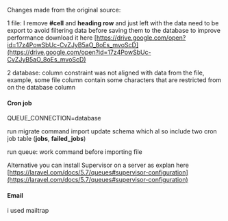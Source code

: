 Changes made from the original source:

1 file: I remove **#cell**  and  **heading row**  and just left with the data need to be export to avoid filtering data before saving them to the database to improve performance download it here [https://drive.google.com/open?id=17z4PowSbUc-CvZJyB5aO_8oEs_mvoScD](https://drive.google.com/open?id=17z4PowSbUc-CvZJyB5aO_8oEs_mvoScD)

2 database: column constraint was not aligned with data from the file, example, some file column contain some  characters that are restricted from  on the database column

#### Cron job

QUEUE_CONNECTION=database


run migrate command import update schema which al so include two cron job table (**jobs**, **failed_jobs**)

 run queue: work command before importing file
 
Alternative you can install Supervisor on a server as explan here [https://laravel.com/docs/5.7/queues#supervisor-configuration](https://laravel.com/docs/5.7/queues#supervisor-configuration)

#### Email
i used mailtrap
